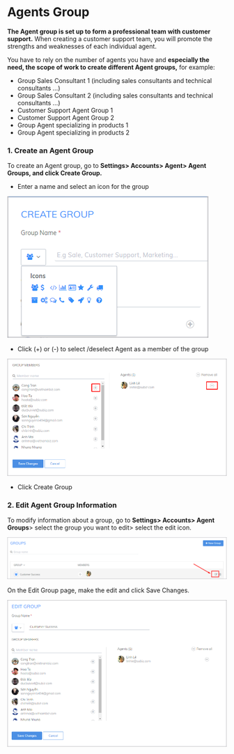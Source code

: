 # Agents Group

**The Agent group is set up to form a professional team with customer support.** When creating a customer support team, you will promote the strengths and weaknesses of each individual agent.

You have to rely on the number of agents you have and **especially the need, the scope of work to create different Agent groups,** for example:

* Group Sales Consultant 1 \(including sales consultants and technical consultants ...\)
* Group Sales Consultant 2 \(including sales consultants and technical consultants ...\)
* Customer Support Agent Group 1
* Customer Support Agent Group 2
* Group Agent specializing in products 1
* Group Agent specializing in products 2

### 1. Create an Agent Group

To create an Agent group, go to **Settings&gt; Accounts&gt; Agent&gt; Agent Groups, and click Create Group.**

* Enter a name and select an icon for the group

![Enter a name and select an icon for the group](../../../.gitbook/assets/6%20%281%29.png)

* Click \(+\) or \(-\) to select /deselect Agent as a member of the group

![Add or Remove team members](../../../.gitbook/assets/7.png)

* Click Create Group

### 2. Edit Agent Group Information

To modify information about a group, go to **Settings&gt; Accounts&gt; Agent Groups**&gt; select the group you want to edit&gt; select the edit icon.

![Edit Agent Group Information](../../../.gitbook/assets/8.png)

On the Edit Group page, make the edit and click Save Changes.

![Add or Remove team members](../../../.gitbook/assets/9%20%281%29.png)





























